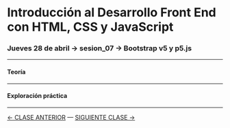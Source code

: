 # Introducción al Desarrollo Front End con HTML, CSS y JavaScript

### Jueves 28 de abril → sesion_07 → Bootstrap v5 y p5.js

- - - - - - - - 

#### Teoría



- - - - - - - 

#### Exploración práctica


- - - - - - - 

[← CLASE ANTERIOR](https://github.com/profesorfaco/front-end/tree/main/sesion_06) — [SIGUIENTE CLASE →](https://github.com/profesorfaco/front-end/tree/main/sesion_08)
